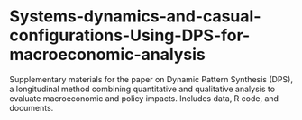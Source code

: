 # Systems-dynamics-and-casual-configurations-Using-DPS-for-macroeconomic-analysis
Supplementary materials for the paper on Dynamic Pattern Synthesis (DPS), a longitudinal method combining quantitative and qualitative analysis to evaluate macroeconomic and policy impacts. Includes data, R code, and documents.
